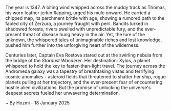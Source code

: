
The year is 1347.  A biting wind whipped across the muddy track as Thomas, his worn leather jerkin flapping, urged his mule onward.  He carried a chipped map, its parchment brittle with age, showing a rumored path to the fabled city of Zerzura, a journey fraught with peril.  Bandits lurked in shadowed forests, rivers swelled with unpredictable fury, and the ever-present threat of disease hung heavy in the air. Yet, the lure of the unknown, the whispered tales of unimaginable riches and lost knowledge, pushed him further into the unforgiving heart of the wilderness.

Centuries later, Captain Eva Rostova stared out at the swirling nebula from the bridge of the *Stardust Wanderer*. Her destination: Xylos, a planet whispered to hold the key to faster-than-light travel.  The journey across the Andromeda galaxy was a tapestry of breathtaking vistas and terrifying cosmic anomalies - asteroid fields that threatened to shatter her ship, rogue planets pulling at her trajectory, and the ever-present fear of encountering hostile alien civilizations.  But the promise of unlocking the universe's deepest secrets fueled her unwavering determination.

~ By Hozmi - 18 January 2025
